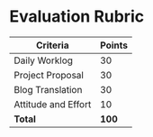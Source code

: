 # Evaluation Rubric

| Criteria | Points |
|---------|--------|
| Daily Worklog | 30 |
| Project Proposal | 30 |
| Blog Translation | 30 |
| Attitude and Effort | 10 |
| **Total** | **100** |